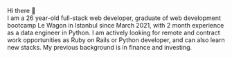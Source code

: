 Hi there 👋 <br>
I am a 26 year-old full-stack web developer, graduate of web development bootcamp Le Wagon in Istanbul since March 2021, with 2 month experience as a data engineer in Python. I am actively looking for remote and contract work opportunities as Ruby on Rails or Python developer, and can also learn new stacks. My previous background is in finance and investing.<br>

<!--
**tournz/tournz** is a ✨ _special_ ✨ repository because its `README.md` (this file) appears on your GitHub profile.

